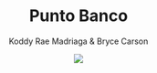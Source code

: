 <div align="center">
  <h1>Punto Banco</h1>
  <p>Koddy Rae Madriaga & Bryce Carson</p>
  <img src="https://encrypted-tbn0.gstatic.com/images?q=tbn:ANd9GcQAVrEPeCc0P2OuRUSuguXl3_RIlKh9PvWrIxEnCs0nSjdPw7kq9oM3Len9VYUMtdQOcO4&usqp=CAU">
</div>
